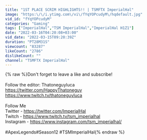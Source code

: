 ```yaml
---
title: "1ST PLACE SCRIM HIGHLIGHTS!! | TSMFTX ImperialHal"
image: "https:\/\/i.ytimg.com\/vi\/fYqYOPcudyM\/hqdefault.jpg"
vid_id: "fYqYOPcudyM"
categories: "Gaming"
tags: ["ImperialHal","TSM ImperialHal","ImperialHal H1Z1"]
date: "2022-03-16T04:20:08+03:00"
vid_date: "2022-03-15T09:20:39Z"
duration: "PT28M31S"
viewcount: "83287"
likeCount: "2786"
dislikeCount: ""
channel: "TSMFTX ImperialHal"
---
```

{% raw %}Don't forget to leave a like and subscribe!<br /><br />Follow the editor: Thatoneguyluca<br /><a rel="nofollow" target="blank" href="https://twitter.com/HappyThatoneguy">https://twitter.com/HappyThatoneguy</a><br /><a rel="nofollow" target="blank" href="https://www.twitch.tv/thatoneguyluca">https://www.twitch.tv/thatoneguyluca</a><br /><br />Follow Me<br />Twitter - <a rel="nofollow" target="blank" href="https://twitter.com/ImperialHal">https://twitter.com/ImperialHal</a><br />Twitch -  <a rel="nofollow" target="blank" href="https://www.twitch.tv/tsm_imperialhal">https://www.twitch.tv/tsm_imperialhal</a><br />Instagram - <a rel="nofollow" target="blank" href="https://www.instagram.com/tsm_imperialhal/">https://www.instagram.com/tsm_imperialhal/</a><br /><br />#ApexLegends​ #Season12 #TSMImperialHal{% endraw %}
